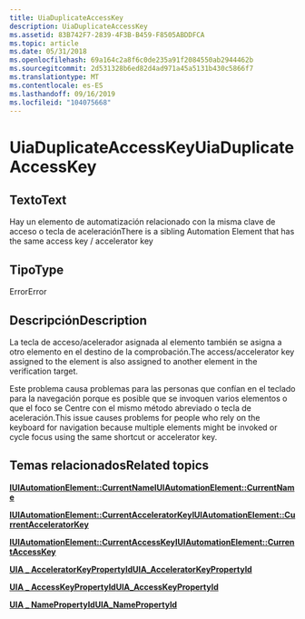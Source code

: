 ```yaml
---
title: UiaDuplicateAccessKey
description: UiaDuplicateAccessKey
ms.assetid: 83B742F7-2839-4F3B-B459-F8505ABDDFCA
ms.topic: article
ms.date: 05/31/2018
ms.openlocfilehash: 69a164c2a8f6c0de235a91f2084550ab2944462b
ms.sourcegitcommit: 2d531328b6ed82d4ad971a45a5131b430c5866f7
ms.translationtype: MT
ms.contentlocale: es-ES
ms.lasthandoff: 09/16/2019
ms.locfileid: "104075668"
---
```

# <a name="uiaduplicateaccesskey"></a><span data-ttu-id="6e76f-103">UiaDuplicateAccessKey</span><span class="sxs-lookup"><span data-stu-id="6e76f-103">UiaDuplicateAccessKey</span></span>

## <a name="text"></a><span data-ttu-id="6e76f-104">Texto</span><span class="sxs-lookup"><span data-stu-id="6e76f-104">Text</span></span>

<span data-ttu-id="6e76f-105">Hay un elemento de automatización relacionado con la misma clave de acceso o tecla de aceleración</span><span class="sxs-lookup"><span data-stu-id="6e76f-105">There is a sibling Automation Element that has the same access key / accelerator key</span></span>

## <a name="type"></a><span data-ttu-id="6e76f-106">Tipo</span><span class="sxs-lookup"><span data-stu-id="6e76f-106">Type</span></span>

<span data-ttu-id="6e76f-107">Error</span><span class="sxs-lookup"><span data-stu-id="6e76f-107">Error</span></span>

## <a name="description"></a><span data-ttu-id="6e76f-108">Descripción</span><span class="sxs-lookup"><span data-stu-id="6e76f-108">Description</span></span>

<span data-ttu-id="6e76f-109">La tecla de acceso/acelerador asignada al elemento también se asigna a otro elemento en el destino de la comprobación.</span><span class="sxs-lookup"><span data-stu-id="6e76f-109">The access/accelerator key assigned to the element is also assigned to another element in the verification target.</span></span>

<span data-ttu-id="6e76f-110">Este problema causa problemas para las personas que confían en el teclado para la navegación porque es posible que se invoquen varios elementos o que el foco se Centre con el mismo método abreviado o tecla de aceleración.</span><span class="sxs-lookup"><span data-stu-id="6e76f-110">This issue causes problems for people who rely on the keyboard for navigation because multiple elements might be invoked or cycle focus using the same shortcut or accelerator key.</span></span>

## <a name="related-topics"></a><span data-ttu-id="6e76f-111">Temas relacionados</span><span class="sxs-lookup"><span data-stu-id="6e76f-111">Related topics</span></span>

<dl> <dt>

[<span data-ttu-id="6e76f-112">**IUIAutomationElement::CurrentName**</span><span class="sxs-lookup"><span data-stu-id="6e76f-112">**IUIAutomationElement::CurrentName**</span></span>](/windows/desktop/api/UIAutomationClient/nf-uiautomationclient-iuiautomationelement-get_currentname)
</dt> <dt>

[<span data-ttu-id="6e76f-113">**IUIAutomationElement::CurrentAcceleratorKey**</span><span class="sxs-lookup"><span data-stu-id="6e76f-113">**IUIAutomationElement::CurrentAcceleratorKey**</span></span>](/windows/desktop/api/UIAutomationClient/nf-uiautomationclient-iuiautomationelement-get_currentacceleratorkey)
</dt> <dt>

[<span data-ttu-id="6e76f-114">**IUIAutomationElement::CurrentAccessKey**</span><span class="sxs-lookup"><span data-stu-id="6e76f-114">**IUIAutomationElement::CurrentAccessKey**</span></span>](/windows/desktop/api/UIAutomationClient/nf-uiautomationclient-iuiautomationelement-get_currentaccesskey)
</dt> <dt>

[<span data-ttu-id="6e76f-115">**UIA \_ AcceleratorKeyPropertyId**</span><span class="sxs-lookup"><span data-stu-id="6e76f-115">**UIA\_AcceleratorKeyPropertyId**</span></span>](uiauto-automation-element-propids.md)
</dt> <dt>

[<span data-ttu-id="6e76f-116">**UIA \_ AccessKeyPropertyId**</span><span class="sxs-lookup"><span data-stu-id="6e76f-116">**UIA\_AccessKeyPropertyId**</span></span>](uiauto-automation-element-propids.md)
</dt> <dt>

[<span data-ttu-id="6e76f-117">**UIA \_ NamePropertyId**</span><span class="sxs-lookup"><span data-stu-id="6e76f-117">**UIA\_NamePropertyId**</span></span>](uiauto-automation-element-propids.md)
</dt> </dl>

 

 




